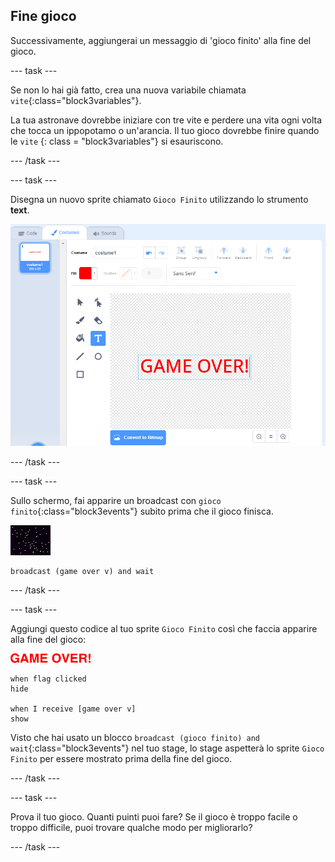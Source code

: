 ## Fine gioco

Successivamente, aggiungerai un messaggio di 'gioco finito' alla fine del gioco.

\--- task \---

Se non lo hai già fatto, crea una nuova variabile chiamata `vite`{:class="block3variables"}.

La tua astronave dovrebbe iniziare con tre vite e perdere una vita ogni volta che tocca un ippopotamo o un'arancia. Il tuo gioco dovrebbe finire quando le `vite` {: class = "block3variables"} si esauriscono.

\--- /task \---

\--- task \---

Disegna un nuovo sprite chiamato `Gioco Finito` utilizzando lo strumento **text**.

![schermata](images/invaders-game-over.png)

\--- /task \---

\--- task \---

Sullo schermo, fai apparire un broadcast con `gioco finito`{:class="block3events"} subito prima che il gioco finisca.

![sprite finegioco](images/stage-sprite.png)

```blocks3
broadcast (game over v) and wait
```

\--- /task \---

\--- task \---

Aggiungi questo codice al tuo sprite `Gioco Finito` così che faccia apparire alla fine del gioco:

![sprite finegioco](images/gameover-sprite.png)

```blocks3
when flag clicked
hide

when I receive [game over v]
show
```

Visto che hai usato un blocco `broadcast (gioco finito) and wait`{:class="block3events"} nel tuo stage, lo stage aspetterà lo sprite `Gioco Finito` per essere mostrato prima della fine del gioco.

\--- /task \---

\--- task \---

Prova il tuo gioco. Quanti puinti puoi fare? Se il gioco è troppo facile o troppo difficile, puoi trovare qualche modo per migliorarlo?

\--- /task \---
